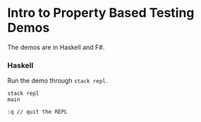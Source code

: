# Intro to Property Based Testing Demos

The demos are in Haskell and  F#.

### Haskell

Run the demo through `stack repl`.

    stack repl
    main

    :q // quit the REPL


